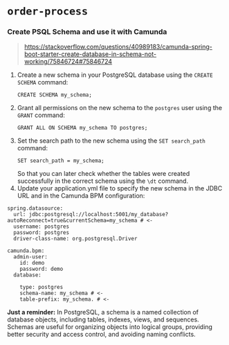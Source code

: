 # `order-process`

### Create PSQL Schema and use it with Camunda

> https://stackoverflow.com/questions/40989183/camunda-spring-boot-starter-create-database-in-schema-not-working/75846724#75846724

1.  Create a new schema in your PostgreSQL database using the `CREATE SCHEMA`
    command:
    ```
    CREATE SCHEMA my_schema;
    ```
2.  Grant all permissions on the new schema to the `postgres` user using the
    `GRANT` command:
    ```
    GRANT ALL ON SCHEMA my_schema TO postgres;
    ```
3.  Set the search path to the new schema using the `SET search_path` command:
    ```
    SET search_path = my_schema;
    ```
    So that you can later check whether the tables were created successfully in
    the correct schema using the `\dt` command.
4.  Update your application.yml file to specify the new schema in the JDBC URL
    and in the Camunda BPM configuration:

```
spring.datasource:
  url: jdbc:postgresql://localhost:5001/my_database?autoReconnect=true&currentSchema=my_schema # <-
  username: postgres
  password: postgres
  driver-class-name: org.postgresql.Driver

camunda.bpm:
  admin-user:
    id: demo
    password: demo
  database:

    type: postgres
    schema-name: my_schema # <-
    table-prefix: my_schema. # <-
```

**Just a reminder:** In PostgreSQL, a schema is a named collection of database
objects, including tables, indexes, views, and sequences. Schemas are useful for
organizing objects into logical groups, providing better security and access
control, and avoiding naming conflicts.
